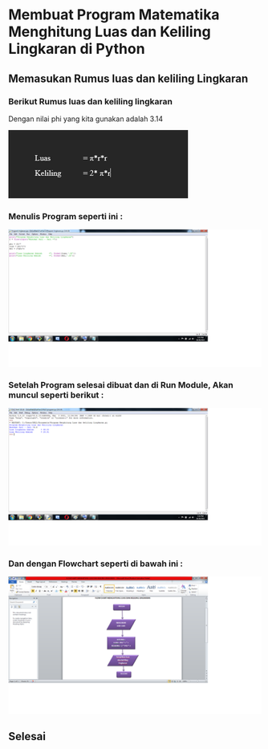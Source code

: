 # Membuat Program Matematika Menghitung Luas dan Keliling Lingkaran di Python
## Memasukan Rumus luas dan keliling Lingkaran
### Berikut Rumus luas dan keliling lingkaran
Dengan nilai phi yang kita gunakan adalah 3.14

![Gambar 1](Foto/foto1.png)
### Menulis Program seperti ini :
![Gambar 2](Foto/foto2.png)
### Setelah Program selesai dibuat dan di Run Module, Akan muncul seperti berikut :
![Gambar 3](Foto/foto3.png)
### Dan dengan Flowchart seperti di bawah ini :
![Gambar 4](Foto/flowchart.png)
## Selesai
